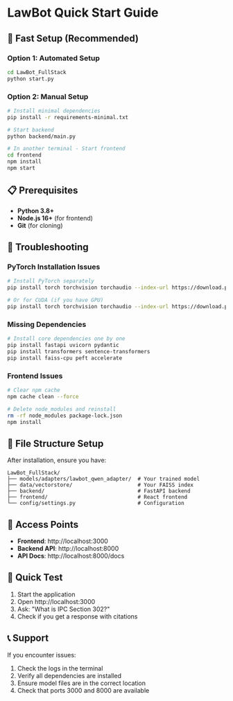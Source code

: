 # LawBot Quick Start Guide

## 🚀 Fast Setup (Recommended)

### Option 1: Automated Setup
```bash
cd LawBot_FullStack
python start.py
```

### Option 2: Manual Setup
```bash
# Install minimal dependencies
pip install -r requirements-minimal.txt

# Start backend
python backend/main.py

# In another terminal - Start frontend
cd frontend
npm install
npm start
```

## 📋 Prerequisites

- **Python 3.8+**
- **Node.js 16+** (for frontend)
- **Git** (for cloning)

## 🔧 Troubleshooting

### PyTorch Installation Issues
```bash
# Install PyTorch separately
pip install torch torchvision torchaudio --index-url https://download.pytorch.org/whl/cpu

# Or for CUDA (if you have GPU)
pip install torch torchvision torchaudio --index-url https://download.pytorch.org/whl/cu118
```

### Missing Dependencies
```bash
# Install core dependencies one by one
pip install fastapi uvicorn pydantic
pip install transformers sentence-transformers
pip install faiss-cpu peft accelerate
```

### Frontend Issues
```bash
# Clear npm cache
npm cache clean --force

# Delete node_modules and reinstall
rm -rf node_modules package-lock.json
npm install
```

## 📁 File Structure Setup

After installation, ensure you have:
```
LawBot_FullStack/
├── models/adapters/lawbot_qwen_adapter/  # Your trained model
├── data/vectorstore/                     # Your FAISS index
├── backend/                              # FastAPI backend
├── frontend/                             # React frontend
└── config/settings.py                    # Configuration
```

## 🔗 Access Points

- **Frontend**: http://localhost:3000
- **Backend API**: http://localhost:8000
- **API Docs**: http://localhost:8000/docs

## 🎯 Quick Test

1. Start the application
2. Open http://localhost:3000
3. Ask: "What is IPC Section 302?"
4. Check if you get a response with citations

## 📞 Support

If you encounter issues:
1. Check the logs in the terminal
2. Verify all dependencies are installed
3. Ensure model files are in the correct location
4. Check that ports 3000 and 8000 are available
